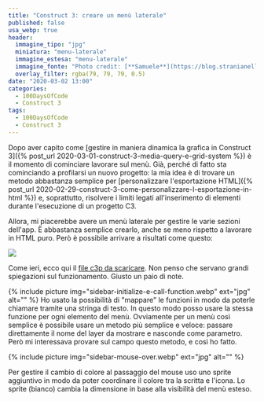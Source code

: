 ```yaml
---
title: "Construct 3: creare un menù laterale"
published: false
usa_webp: true
header:
  immagine_tipo: "jpg"
  miniatura: "menu-laterale"
  immagine_estesa: "menu-laterale"
  immagine_fonte: "Photo credit: [**Samuele**](https://blog.stranianelli.com/)"
  overlay_filter: rgba(79, 79, 79, 0.5)
date: "2020-03-02 13:00"
categories:
  - 100DaysOfCode
  - Construct 3
tags:
  - 100DaysOfCode
  - Construct 3
---
```


Dopo aver capito come [gestire in maniera dinamica la grafica in Construct 3]({% post_url 2020-03-01-construct-3-media-query-e-grid-system %}) è il momento di cominciare lavorare sul menù. Già, perché di fatto sta cominciando a profilarsi un nuovo progetto: la mia idea è di trovare un metodo abbastanza semplice per [personalizzare l'esportazione HTML]({% post_url 2020-02-29-construct-3-come-personalizzare-l-esportazione-in-html %}) e, soprattutto, risolvere i limiti legati all'inserimento di elementi durante l'esecuzione di un progetto C3.

Allora, mi piacerebbe avere un menù laterale per gestire le varie sezioni dell'app. È abbastanza semplice crearlo, anche se meno rispetto a lavorare in HTML puro. Però è possibile arrivare a risultati come questo:

<img src="https://blog.stranianelli.com/images/gif/2020-03-02-construct-3-creare-un-menu-laterale.gif">

Come ieri, ecco qui il [file c3p da scaricare](https://blog.stranianelli.com/c3p/custom-menu-with-transition.c3p). Non penso che servano grandi spiegazioni sul funzionamento. Giusto un paio di note.


{% include picture img="sidebar-initialize-e-call-function.webp" ext="jpg" alt="" %}
Ho usato la possibilità di "mappare" le funzioni in modo da poterle chiamare tramite una stringa di testo. In questo modo posso usare la stessa funzione per ogni elemento del menù. Ovviamente per un menù così semplice è possibile usare un metodo più semplice e veloce: passare direttamente il nome del layer da mostrare e nasconde come parametro. Però mi interessava provare sul campo questo metodo, e così ho fatto.

{% include picture img="sidebar-mouse-over.webp" ext="jpg" alt="" %}

Per gestire il cambio di colore al passaggio del mouse uso uno sprite aggiuntivo in modo da poter coordinare il colore tra la scritta e l'icona. Lo sprite (bianco) cambia la dimensione in base alla visibilità del menù esteso.
